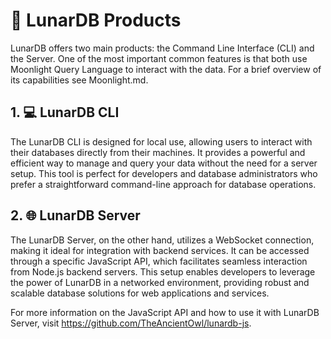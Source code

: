 # 🌙 LunarDB Products

LunarDB offers two main products: the Command Line Interface (CLI) and the Server. One of the most important common features is that both use Moonlight Query Language to interact with the data. For a brief overview of its capabilities see Moonlight.md.

## 1. 💻 LunarDB CLI

The LunarDB CLI is designed for local use, allowing users to interact with their databases directly from their machines. It provides a powerful and efficient way to manage and query your data without the need for a server setup. This tool is perfect for developers and database administrators who prefer a straightforward command-line approach for database operations.

## 2. 🌐 LunarDB Server

The LunarDB Server, on the other hand, utilizes a WebSocket connection, making it ideal for integration with backend services. It can be accessed through a specific JavaScript API, which facilitates seamless interaction from Node.js backend servers. This setup enables developers to leverage the power of LunarDB in a networked environment, providing robust and scalable database solutions for web applications and services.

For more information on the JavaScript API and how to use it with LunarDB Server, visit https://github.com/TheAncientOwl/lunardb-js.
